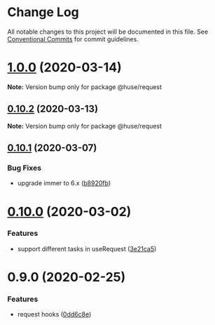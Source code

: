 # Change Log

All notable changes to this project will be documented in this file.
See [Conventional Commits](https://conventionalcommits.org) for commit guidelines.

# [1.0.0](https://github.com/ecomfe/react-hooks/compare/@huse/request@0.10.1...@huse/request@1.0.0) (2020-03-14)

**Note:** Version bump only for package @huse/request





## [0.10.2](https://github.com/ecomfe/react-hooks/compare/@huse/request@0.10.1...@huse/request@0.10.2) (2020-03-13)

**Note:** Version bump only for package @huse/request





## [0.10.1](https://github.com/ecomfe/react-hooks/compare/@huse/request@0.10.0...@huse/request@0.10.1) (2020-03-07)


### Bug Fixes

* upgrade immer to 6.x ([b8920fb](https://github.com/ecomfe/react-hooks/commit/b8920fb67a14bd111b543efdcd58b67b8277ba46))





# [0.10.0](https://github.com/ecomfe/react-hooks/compare/@huse/request@0.9.0...@huse/request@0.10.0) (2020-03-02)


### Features

* support different tasks in useRequest ([3e21ca5](https://github.com/ecomfe/react-hooks/commit/3e21ca536d12a091d8c0ff9e857b07222963e782))





# 0.9.0 (2020-02-25)


### Features

* request hooks ([0dd6c8e](https://github.com/ecomfe/react-hooks/commit/0dd6c8ecd6efc5cf738074fcb7486554713d901e))
